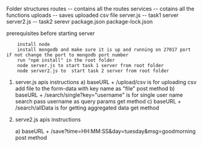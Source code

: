 Folder structures
        routes -- contains all the routes 
        services -- cotains all the functions
        uploads  -- saves uploaded csv file
        server.js -- task1 server
        server2.js -- task2 serevr
        package.json 
        package-lock.json

prerequisites before starting server

        install node
        install mongodb and make sure it is up and running on 27017 port if not change the port to mongodb port number 
        run "npm install" in the root folder
        node server.js to start task 1 server from root folder
        node server2.js to  start task 2 server from root folder
            


1. server.js apis instructions 
     a) baseURL + /upload/csv  is for uploading csv  
             add file to the form-data with key name as "file"
             post method
     b) baseURL + /search/single?key="username"  is for single user name search
              pass username as query params
              get method
     c) baseURL + /search/allData is for getting aggregated data
              get method 
2. serve2.js apis instructions      

     a) baseURL + /save?time=HH:MM:SS&day=tuesday&msg=goodmorning
              post method

